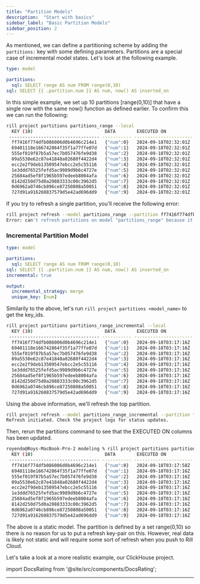 ```yaml
---
title: "Partition Models"
description:  "Start with basics"
sidebar_label: "Basic Partition Models"
sidebar_position: 2
---
```


As mentioned, we can define a partitioning scheme by adding the `partitions:` key with some defining parameters. Partitions are a special case of incremental model states. Let's look at the following example.

```yaml
type: model

partitions:
  sql: SELECT range AS num FROM range(0,10)
sql: SELECT {{ .partition.num }} AS num, now() AS inserted_on
```

In this simple example, we set up 10 partitions [range(0,10)] that have a single row with the same now() function as defined earlier. To confirm this we can run the following:

```bash
rill project partitions partitions_range --local
  KEY (10)                           DATA        EXECUTED ON            ELAPSED   ERROR  
 ---------------------------------- ----------- ---------------------- --------- ------- 
  ff7416f774dfb086006d0b4696c214e1   {"num":0}   2024-09-18T02:32:01Z   145ms            
  69401118e166742864f35f1a77ffe07d   {"num":1}   2024-09-18T02:32:01Z   0s               
  555ef019f87b5a57ec7b057476fe9d38   {"num":2}   2024-09-18T02:32:01Z   0s               
  09a5530e62c87e41848a02680f4422d4   {"num":3}   2024-09-18T02:32:01Z   1ms              
  ecc2e2f9deb13509547ebcc2e5c55116   {"num":4}   2024-09-18T02:32:01Z   1ms              
  1e3ddd76525fefd5ac9989d9b6c4727e   {"num":5}   2024-09-18T02:32:01Z   1ms              
  25684ad5ef8f1965b597edeeb8004afa   {"num":6}   2024-09-18T02:32:01Z   0s               
  8142d250d75d0a20883333c00c3962d5   {"num":7}   2024-09-18T02:32:01Z   0s               
  0d6962a0746cb896ce87250808a50051   {"num":8}   2024-09-18T02:32:01Z   1ms              
  727d91a916260837579d5e42ad696dd9   {"num":9}   2024-09-18T02:32:01Z   0s       
  ```

If you try to refresh a single partition, you'll receive the following error:
  
  ```bash
rill project refresh --model partitions_range --partition ff7416f774dfb086006d0b4696c214e1 --local
Error: can't refresh partitions on model "partitions_range" because it is not incremental
```

### Incremental Partition Model
```yaml
type: model

partitions:
  sql: SELECT range AS num FROM range(0,10)
sql: SELECT {{ .partition.num }} AS num, now() AS inserted_on
incremental: true

output:
  incremental_strategy: merge
  unique_key: [num]
```

Similarily to the above, let's run `rill project partitions <model_name>` to get the key_ids.

```bash
rill project partitions partitions_range_incremental --local
  KEY (10)                           DATA        EXECUTED ON            ELAPSED   ERROR  
 ---------------------------------- ----------- ---------------------- --------- ------- 
  ff7416f774dfb086006d0b4696c214e1   {"num":0}   2024-09-18T03:17:16Z   103ms            
  69401118e166742864f35f1a77ffe07d   {"num":1}   2024-09-18T03:17:16Z   1ms              
  555ef019f87b5a57ec7b057476fe9d38   {"num":2}   2024-09-18T03:17:16Z   0s               
  09a5530e62c87e41848a02680f4422d4   {"num":3}   2024-09-18T03:17:16Z   0s               
  ecc2e2f9deb13509547ebcc2e5c55116   {"num":4}   2024-09-18T03:17:16Z   0s               
  1e3ddd76525fefd5ac9989d9b6c4727e   {"num":5}   2024-09-18T03:17:16Z   0s               
  25684ad5ef8f1965b597edeeb8004afa   {"num":6}   2024-09-18T03:17:16Z   0s               
  8142d250d75d0a20883333c00c3962d5   {"num":7}   2024-09-18T03:17:16Z   0s               
  0d6962a0746cb896ce87250808a50051   {"num":8}   2024-09-18T03:17:16Z   0s               
  727d91a916260837579d5e42ad696dd9   {"num":9}   2024-09-18T03:17:16Z   0s       
```

Using the above information, we'll refresh the top partition.

```bash
rill project refresh --model partitions_range_incremental --partition ff7416f774dfb086006d0b4696c214e1 --local 
Refresh initiated. Check the project logs for status updates.
```

Then, rerun the partitions command to see that the EXECUTED ON columns has been updated.
```bash
royendo@Roys-MacBook-Pro-2 modeling % rill project partitions partitions_range_incremental --local
  KEY (10)                           DATA        EXECUTED ON            ELAPSED   ERROR  
 ---------------------------------- ----------- ---------------------- --------- ------- 
  ff7416f774dfb086006d0b4696c214e1   {"num":0}   2024-09-18T03:17:58Z   1ms              
  69401118e166742864f35f1a77ffe07d   {"num":1}   2024-09-18T03:17:16Z   1ms              
  555ef019f87b5a57ec7b057476fe9d38   {"num":2}   2024-09-18T03:17:16Z   0s               
  09a5530e62c87e41848a02680f4422d4   {"num":3}   2024-09-18T03:17:16Z   0s               
  ecc2e2f9deb13509547ebcc2e5c55116   {"num":4}   2024-09-18T03:17:16Z   0s               
  1e3ddd76525fefd5ac9989d9b6c4727e   {"num":5}   2024-09-18T03:17:16Z   0s               
  25684ad5ef8f1965b597edeeb8004afa   {"num":6}   2024-09-18T03:17:16Z   0s               
  8142d250d75d0a20883333c00c3962d5   {"num":7}   2024-09-18T03:17:16Z   0s               
  0d6962a0746cb896ce87250808a50051   {"num":8}   2024-09-18T03:17:16Z   0s               
  727d91a916260837579d5e42ad696dd9   {"num":9}   2024-09-18T03:17:16Z   0s     
```


The above is a static model. The partition is defined by a set range(0,10) so there is no reason for us to put a refresh key-pair on this. However, real data is likely not static and will require some sort of refresh when you push to Rill Cloud.

Let's take a look at a more realistic example, our ClickHouse project.

import DocsRating from '@site/src/components/DocsRating';

---
<DocsRating />